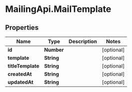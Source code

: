 # MailingApi.MailTemplate

## Properties

Name | Type | Description | Notes
------------ | ------------- | ------------- | -------------
**id** | **Number** |  | [optional] 
**template** | **String** |  | [optional] 
**titleTemplate** | **String** |  | [optional] 
**createdAt** | **String** |  | [optional] 
**updatedAt** | **String** |  | [optional] 


